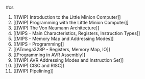 #cs 
1. [[(WIP) Introduction to the Little Minion Computer]] 
2. [[(WIP) Programming with the Little Minion Computer]] 
3. [[(WIP) The Von Neumann Architecture]] 
4. [[MIPS - Main Characteristics, Registers, Instruction Types]] 
5. [[MIPS - Memory Map and Addressing Modes]] 
6. [[MIPS - Programming]] 
7. [[ATmega328P - Registers, Memory Map, IO]]
8. [[Programming in AVR Assembly]]
9. [[(WIP) AVR Addressing Modes and Instruction Set]] 
10. [[(WIP) CISC and RISC]] 
11. [[(WIP) Pipelining]] 